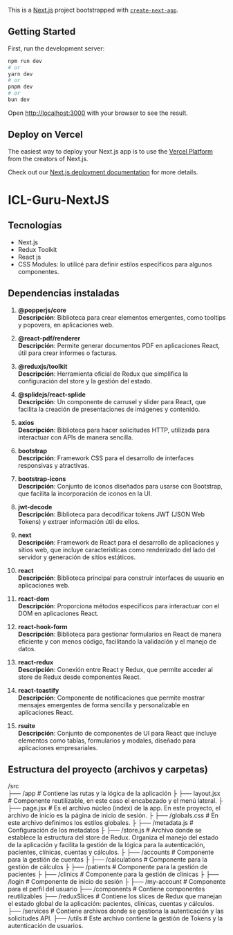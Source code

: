 This is a [Next.js](https://nextjs.org/) project bootstrapped with [`create-next-app`](https://github.com/vercel/next.js/tree/canary/packages/create-next-app).

## Getting Started

First, run the development server:

```bash
npm run dev
# or
yarn dev
# or
pnpm dev
# or
bun dev
```

Open [http://localhost:3000](http://localhost:3000) with your browser to see the result.

## Deploy on Vercel

The easiest way to deploy your Next.js app is to use the [Vercel Platform](https://vercel.com/new?utm_medium=default-template&filter=next.js&utm_source=create-next-app&utm_campaign=create-next-app-readme) from the creators of Next.js.

Check out our [Next.js deployment documentation](https://nextjs.org/docs/deployment) for more details.
# ICL-Guru-NextJS

## Tecnologías
- Next.js
- Redux Toolkit
- React js
- CSS Modules: lo utilicé para definir estilos específicos para algunos componentes.

## Dependencias instaladas

1. **@popperjs/core**  
   **Descripción**: Biblioteca para crear elementos emergentes, como tooltips y popovers, en aplicaciones web.

2. **@react-pdf/renderer**  
   **Descripción**: Permite generar documentos PDF en aplicaciones React, útil para crear informes o facturas.

3. **@reduxjs/toolkit**  
   **Descripción**: Herramienta oficial de Redux que simplifica la configuración del store y la gestión del estado.

4. **@splidejs/react-splide**  
   **Descripción**: Un componente de carrusel y slider para React, que facilita la creación de presentaciones de imágenes y contenido.

5. **axios**  
   **Descripción**: Biblioteca para hacer solicitudes HTTP, utilizada para interactuar con APIs de manera sencilla.

6. **bootstrap**  
   **Descripción**: Framework CSS para el desarrollo de interfaces responsivas y atractivas.

7. **bootstrap-icons**  
   **Descripción**: Conjunto de iconos diseñados para usarse con Bootstrap, que facilita la incorporación de iconos en la UI.

8. **jwt-decode**  
   **Descripción**: Biblioteca para decodificar tokens JWT (JSON Web Tokens) y extraer información útil de ellos.

9. **next**  
   **Descripción**: Framework de React para el desarrollo de aplicaciones y sitios web, que incluye características como renderizado del lado del servidor y generación de sitios estáticos.

10. **react**  
    **Descripción**: Biblioteca principal para construir interfaces de usuario en aplicaciones web.

11. **react-dom**  
    **Descripción**: Proporciona métodos específicos para interactuar con el DOM en aplicaciones React.

12. **react-hook-form**  
    **Descripción**: Biblioteca para gestionar formularios en React de manera eficiente y con menos código, facilitando la validación y el manejo de datos.

13. **react-redux**  
    **Descripción**: Conexión entre React y Redux, que permite acceder al store de Redux desde componentes React.

14. **react-toastify**  
    **Descripción**: Componente de notificaciones que permite mostrar mensajes emergentes de forma sencilla y personalizable en aplicaciones React.

15. **rsuite**  
    **Descripción**: Conjunto de componentes de UI para React que incluye elementos como tablas, formularios y modales, diseñado para aplicaciones empresariales. 


## Estructura del proyecto (archivos y carpetas)
/src    
 ├── /app                   # Contiene las rutas y la lógica de la aplicación
 ├      ├── layout.jsx      # Componente reutilizable, en este caso el encabezado y el menú lateral.
 ├      ├── page.jsx        # Es el archivo núcleo (index) de la app. En este proyecto, el archivo de inicio es la página de inicio de sesión.
 ├      ├── /globals.css    # En este archivo definimos los estilos globales.
 ├      ├── /metadata.js    # Configuración de los metadatos
 ├      ├── /store.js       # Archivo donde se establece la estructura del store de Redux. Organiza el manejo del estado de la aplicación y facilita la gestión de la lógica para la autenticación, pacientes, clínicas, cuentas y cálculos.
 ├      ├── /accounts       # Componente para la gestión de cuentas
 ├      ├── /calculations   # Componente para la gestión de cálculos
 ├      ├── /patients       # Componente para la gestión de pacientes
 ├      ├── /clinics        # Componente para la gestión de clínicas
 ├      ├── /login          # Componente de inicio de sesión
 ├      ├── /my-account     # Componente para el perfil del usuario
 ├── /components            # Contiene componentes reutilizables
 ├── /reduxSlices           # Contiene los slices de Redux que manejan el estado global de la aplicación: pacientes, clínicas, cuentas y cálculos.
 ├── /services              # Contiene archivos donde se gestiona la autenticación y las solicitudes API.
 ├── /utils                 # Este archivo contiene la gestión de Tokens y la autenticación de usuarios.
